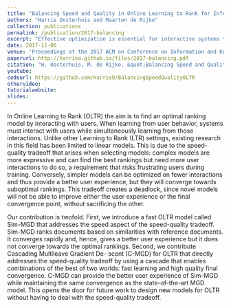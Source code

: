 ```yaml
---
title: "Balancing Speed and Quality in Online Learning to Rank for Information Retrieval"
authors: "Harrie Oosterhuis and Maarten de Rijke"
collection: publications
permalink: /publication/2017-balancing
excerpt: "Effective optimization is essential for interactive systems to provide a satisfactory user experience. However, it is often challenging to find an objective to optimize for. Generally, such objectives are manually crafted and rarely capture complex user needs accurately. Conversely, we propose an approach that infers the objective directly from observed user interactions."
date: 2017-11-06
venue: 'Proceedings of the 2017 ACM on Conference on Information and Knowledge Management (CIKM ’17)'
paperurl: http://harrieo.github.io/files/2017-balancing.pdf
citation: "H. Oosterhuis, M. de Rijke. &quot;Balancing Speed and Quality in Online Learning to Rank for Information Retrieval.&quot; In <i>Proceedings of the 2017 ACM on Conference on Information and Knowledge Management.</i>. ACM, 2017."
youtube: 
codeurl: https://github.com/HarrieO/BalancingSpeedQualityOLTR
othervideo:
tutorialwebsite:
slides:
---
```


In Online Learning to Rank (OLTR) the aim is to find an optimal ranking model by interacting with users. When learning from user behavior, systems must interact with users while simultaneously learning from those interactions. Unlike other Learning to Rank (LTR) settings, existing research in this field has been limited to linear models. This is due to the speed-quality tradeoff that arises when selecting models: complex models are more expressive and can find the best rankings but need more user interactions to do so, a requirement that risks frustrating users during training. Conversely, simpler models can be optimized on fewer interactions and thus provide a better user experience, but they will converge towards suboptimal rankings. This tradeoff creates a deadlock, since novel models will not be able to improve either the user experience or the final convergence point, without sacrificing the other.

Our contribution is twofold. First, we introduce a fast OLTR model called Sim-MGD that addresses the speed aspect of the speed-quality tradeoff. Sim-MGD ranks documents based on similarities with reference documents. It converges rapidly and, hence, gives a better user experience but it does not converge towards the optimal rankings. Second, we contribute Cascading Multileave Gradient De- scent (C-MGD) for OLTR that directly addresses the speed-quality tradeoff by using a cascade that enables combinations of the best of two worlds: fast learning and high quality final convergence. C-MGD can provide the better user experience of Sim-MGD while maintaining the same convergence as the state-of-the-art MGD model. This opens the door for future work to design new models for OLTR without having to deal with the speed-quality tradeoff.